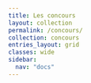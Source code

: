 ```yaml
---
title: Les concours
layout: collection
permalink: /concours/
collection: concours
entries_layout: grid
classes: wide
sidebar:
  nav: "docs"
---
```

<br>
&nbsp;
<br>